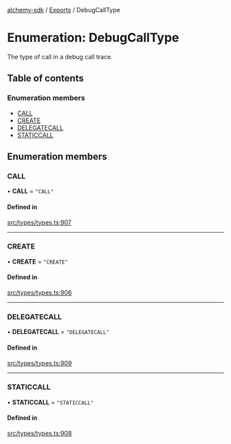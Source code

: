 [alchemy-sdk](../README.md) / [Exports](../modules.md) / DebugCallType

# Enumeration: DebugCallType

The type of call in a debug call trace.

## Table of contents

### Enumeration members

- [CALL](DebugCallType.md#call)
- [CREATE](DebugCallType.md#create)
- [DELEGATECALL](DebugCallType.md#delegatecall)
- [STATICCALL](DebugCallType.md#staticcall)

## Enumeration members

### CALL

• **CALL** = `"CALL"`

#### Defined in

[src/types/types.ts:907](https://github.com/alchemyplatform/alchemy-sdk-js/blob/5cfa150/src/types/types.ts#L907)

___

### CREATE

• **CREATE** = `"CREATE"`

#### Defined in

[src/types/types.ts:906](https://github.com/alchemyplatform/alchemy-sdk-js/blob/5cfa150/src/types/types.ts#L906)

___

### DELEGATECALL

• **DELEGATECALL** = `"DELEGATECALL"`

#### Defined in

[src/types/types.ts:909](https://github.com/alchemyplatform/alchemy-sdk-js/blob/5cfa150/src/types/types.ts#L909)

___

### STATICCALL

• **STATICCALL** = `"STATICCALL"`

#### Defined in

[src/types/types.ts:908](https://github.com/alchemyplatform/alchemy-sdk-js/blob/5cfa150/src/types/types.ts#L908)
